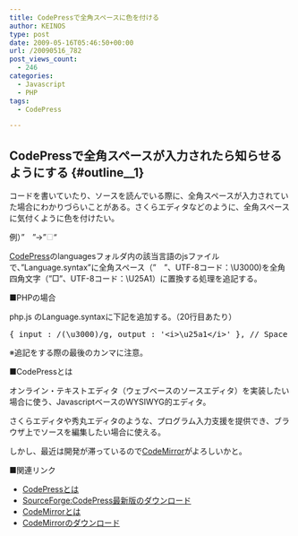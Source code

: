 ```yaml
---
title: CodePressで全角スペースに色を付ける
author: KEINOS
type: post
date: 2009-05-16T05:46:50+00:00
url: /20090516_782
post_views_count:
  - 246
categories:
  - Javascript
  - PHP
tags:
  - CodePress

---
```

## CodePressで全角スペースが入力されたら知らせるようにする {#outline__1}

<div class="section">
  <p>
    コードを書いていたり、ソースを読んでいる際に、全角スペースが入力されていた場合にわかりづらいことがある。さくらエディタなどのように、全角スペースに気付くように色を付けたい。
  </p>
  
  <p>
    例）&#8221;　&#8221;→&#8221;<font color="#cccccc">□</font>&#8220;
  </p>
  
  <p>
    <a href="http://codepress.sourceforge.net/" target="_blank">CodePress</a>のlanguagesフォルダ内の該当言語のjsファイルで、&#8221;Language.syntax&#8221;に全角スペース（&#8221;　&#8221;、UTF-8コード：\U3000)を全角四角文字（&#8221;□&#8221;、UTF-8コード：\U25A1）に置換する処理を追記する。
  </p>
  
  <p>
    ■PHPの場合
  </p>
  
  <p>
    php.js のLanguage.syntaxに下記を追加する。（20行目あたり）
  </p>
  
  <pre>
{ input : /(&#92;u3000)/g, output : &#39;&#60;i&#62;&#92;u25a1&#60;/i&#62;&#39; }, // Space in Japanese character
</pre>
  
  <p>
    ※追記をする際の最後のカンマに注意。
  </p>
  
  <p>
    ■CodePressとは
  </p>
  
  <p>
    オンライン・テキストエディタ（ウェブベースのソースエディタ）を実装したい場合に使う、JavascriptベースのWYSIWYG的エディタ。
  </p>
  
  <p>
    さくらエディタや秀丸エディタのような、プログラム入力支援を提供でき、ブラウザ上でソースを編集したい場合に使える。
  </p>
  
  <p>
    しかし、最近は開発が滞っているので<a href="http://marijn.haverbeke.nl/codemirror/" target="_blank">CodeMirror</a>がよろしいかと。
  </p>
  
  <p>
    ■関連リンク
  </p>
  
  <ul>
    <li>
      <a href="http://www.google.co.jp/search?hl=ja&#038;q=CodePress%E3%81%A8%E3%81%AF&#038;btnG=Google+%E6%A4%9C%E7%B4%A2&#038;lr=&#038;aq=f&#038;oq=" target="_blank">CodePressとは</a>
    </li>
    <li>
      <a href="http://sourceforge.net/projects/codepress/" title="SourceForge.net: CodePress">SourceForge:CodePress最新版のダウンロード</a>
    </li>
    <li>
      <a href="http://www.google.co.jp/search?ie=UTF-8&#038;oe=UTF-8&#038;q=codemirror%E3%81%A8%E3%81%AF" target="_blank">CodeMirrorとは</a>
    </li>
    <li>
      <a href="http://marijn.haverbeke.nl/codemirror/" title="CodeMirror: In-browser code editing">CodeMirrorのダウンロード</a>
    </li>
  </ul>
</div>